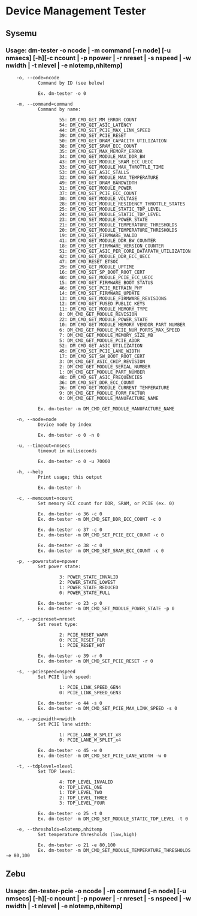 # Device Management Tester

## Sysemu

### Usage: dm-tester -o ncode | -m command [-n node] [-u nmsecs] [-h][-c ncount | -p npower | -r nreset | -s nspeed | -w nwidth | -t nlevel | -e nlotemp,nhitemp]

        -o, --code=ncode
                Command by ID (see below)

                Ex. dm-tester -o 0

        -m, --command=command
                Command by name:

                        55: DM_CMD_GET_MM_ERROR_COUNT
                        54: DM_CMD_GET_ASIC_LATENCY
                        44: DM_CMD_SET_PCIE_MAX_LINK_SPEED
                        39: DM_CMD_SET_PCIE_RESET
                        50: DM_CMD_GET_DRAM_CAPACITY_UTILIZATION
                        38: DM_CMD_SET_SRAM_ECC_COUNT
                        35: DM_CMD_GET_MAX_MEMORY_ERROR
                        34: DM_CMD_GET_MODULE_MAX_DDR_BW
                        43: DM_CMD_GET_MODULE_SRAM_ECC_UECC
                        33: DM_CMD_GET_MODULE_MAX_THROTTLE_TIME
                        53: DM_CMD_GET_ASIC_STALLS
                        32: DM_CMD_GET_MODULE_MAX_TEMPERATURE
                        49: DM_CMD_GET_DRAM_BANDWIDTH
                        31: DM_CMD_GET_MODULE_POWER
                        37: DM_CMD_SET_PCIE_ECC_COUNT
                        30: DM_CMD_GET_MODULE_VOLTAGE
                        28: DM_CMD_GET_MODULE_RESIDENCY_THROTTLE_STATES
                        25: DM_CMD_SET_MODULE_STATIC_TDP_LEVEL
                        24: DM_CMD_GET_MODULE_STATIC_TDP_LEVEL
                        23: DM_CMD_SET_MODULE_POWER_STATE
                        21: DM_CMD_SET_MODULE_TEMPERATURE_THRESHOLDS
                        20: DM_CMD_GET_MODULE_TEMPERATURE_THRESHOLDS
                        19: DM_CMD_SET_FIRMWARE_VALID
                        41: DM_CMD_GET_MODULE_DDR_BW_COUNTER
                        18: DM_CMD_SET_FIRMWARE_VERSION_COUNTER
                        51: DM_CMD_GET_ASIC_PER_CORE_DATAPATH_UTILIZATION
                        42: DM_CMD_GET_MODULE_DDR_ECC_UECC
                        47: DM_CMD_RESET_ETSOC
                        29: DM_CMD_GET_MODULE_UPTIME
                        16: DM_CMD_SET_SP_BOOT_ROOT_CERT
                        40: DM_CMD_GET_MODULE_PCIE_ECC_UECC
                        15: DM_CMD_GET_FIRMWARE_BOOT_STATUS
                        46: DM_CMD_SET_PCIE_RETRAIN_PHY
                        14: DM_CMD_SET_FIRMWARE_UPDATE
                        13: DM_CMD_GET_MODULE_FIRMWARE_REVISIONS
                        12: DM_CMD_GET_FUSED_PUBLIC_KEYS
                        11: DM_CMD_GET_MODULE_MEMORY_TYPE
                        8: DM_CMD_GET_MODULE_REVISION
                        22: DM_CMD_GET_MODULE_POWER_STATE
                        10: DM_CMD_GET_MODULE_MEMORY_VENDOR_PART_NUMBER
                        6: DM_CMD_GET_MODULE_PCIE_NUM_PORTS_MAX_SPEED
                        7: DM_CMD_GET_MODULE_MEMORY_SIZE_MB
                        5: DM_CMD_GET_MODULE_PCIE_ADDR
                        52: DM_CMD_GET_ASIC_UTILIZATION
                        45: DM_CMD_SET_PCIE_LANE_WIDTH
                        17: DM_CMD_SET_SW_BOOT_ROOT_CERT
                        3: DM_CMD_GET_ASIC_CHIP_REVISION
                        2: DM_CMD_GET_MODULE_SERIAL_NUMBER
                        1: DM_CMD_GET_MODULE_PART_NUMBER
                        48: DM_CMD_GET_ASIC_FREQUENCIES
                        36: DM_CMD_SET_DDR_ECC_COUNT
                        26: DM_CMD_GET_MODULE_CURRENT_TEMPERATURE
                        9: DM_CMD_GET_MODULE_FORM_FACTOR
                        0: DM_CMD_GET_MODULE_MANUFACTURE_NAME

                Ex. dm-tester -m DM_CMD_GET_MODULE_MANUFACTURE_NAME

        -n, --node=node
                Device node by index

                Ex. dm-tester -o 0 -n 0

        -u, --timeout=nmsecs
                timeout in miliseconds

                Ex. dm-tester -o 0 -u 70000

        -h, --help
                Print usage; this output

                Ex. dm-tester -h

        -c, --memcount=ncount
                Set memory ECC count for DDR, SRAM, or PCIE (ex. 0)

                Ex. dm-tester -o 36 -c 0
                Ex. dm-tester -m DM_CMD_SET_DDR_ECC_COUNT -c 0

                Ex. dm-tester -o 37 -c 0
                Ex. dm-tester -m DM_CMD_SET_PCIE_ECC_COUNT -c 0

                Ex. dm-tester -o 38 -c 0
                Ex. dm-tester -m DM_CMD_SET_SRAM_ECC_COUNT -c 0

        -p, --powerstate=npower
                Set power state:

                        3: POWER_STATE_INVALID
                        2: POWER_STATE_LOWEST
                        1: POWER_STATE_REDUCED
                        0: POWER_STATE_FULL

                Ex. dm-tester -o 23 -p 0
                Ex. dm-tester -m DM_CMD_SET_MODULE_POWER_STATE -p 0

        -r, --pciereset=nreset
                Set reset type:

                        2: PCIE_RESET_WARM
                        0: PCIE_RESET_FLR
                        1: PCIE_RESET_HOT

                Ex. dm-tester -o 39 -r 0
                Ex. dm-tester -m DM_CMD_SET_PCIE_RESET -r 0

        -s, --pciespeed=nspeed
                Set PCIE link speed:

                        1: PCIE_LINK_SPEED_GEN4
                        0: PCIE_LINK_SPEED_GEN3

                Ex. dm-tester -o 44 -s 0
                Ex. dm-tester -m DM_CMD_SET_PCIE_MAX_LINK_SPEED -s 0

        -w, --pciewidth=nwidth
                Set PCIE lane width:

                        1: PCIE_LANE_W_SPLIT_x8
                        0: PCIE_LANE_W_SPLIT_x4

                Ex. dm-tester -o 45 -w 0
                Ex. dm-tester -m DM_CMD_SET_PCIE_LANE_WIDTH -w 0

        -t, --tdplevel=nlevel
                Set TDP level:

                        4: TDP_LEVEL_INVALID
                        0: TDP_LEVEL_ONE
                        1: TDP_LEVEL_TWO
                        2: TDP_LEVEL_THREE
                        3: TDP_LEVEL_FOUR

                Ex. dm-tester -o 25 -t 0
                Ex. dm-tester -m DM_CMD_SET_MODULE_STATIC_TDP_LEVEL -t 0

        -e, --thresholds=nlotemp,nhitemp
                Set temperature thresholds (low,high)

                Ex. dm-tester -o 21 -e 80,100
                Ex. dm-tester -m DM_CMD_SET_MODULE_TEMPERATURE_THRESHOLDS -e 80,100

## Zebu

### Usage: dm-tester-pcie -o ncode | -m command [-n node] [-u nmsecs] [-h][-c ncount | -p npower | -r nreset | -s nspeed | -w nwidth | -t nlevel | -e nlotemp,nhitemp]
